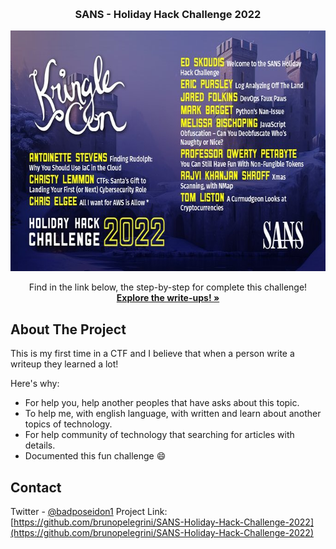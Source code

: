 
<!-- Improved compatibility of back to top link: See: https://github.com/othneildrew/Best-README-Template/pull/73 -->
<a name="readme-top"></a>

<!-- PROJECT LOGO -->
<br />
<div align="center">
  <h3 align="center">SANS - Holiday Hack Challenge 2022</h3>

  <a href="https://2022.kringlecon.com">
    <img src="images/HHC2022.jpeg" alt="Logo" width="680" height="385">
  </a>

  <p align="center">
    Find in the link below, the step-by-step for complete this challenge!
    <br />
    <a href="https://github.com/brunopelegrini/SANS-Holiday-Hack-Challenge-2022/tree/main/Writeups"><strong>Explore the write-ups! »</strong></a>
    <br />
  </p>
</div>

<!-- ABOUT THE PROJECT -->
## About The Project

This is my first time in a CTF and I believe that when a person write a writeup they learned a lot! 

Here's why:
* For help you, help another peoples that have asks about this topic.
* To help me, with english language, with written and learn about another topics of technology.
* For help community of technology that searching for articles with details.
* Documented this fun challenge :smile:

<!-- CONTACT -->
## Contact

Twitter - [@badposeidon1](https://twitter.com/badposeidon1)
Project Link: [https://github.com/brunopelegrini/SANS-Holiday-Hack-Challenge-2022](https://github.com/brunopelegrini/SANS-Holiday-Hack-Challenge-2022)
